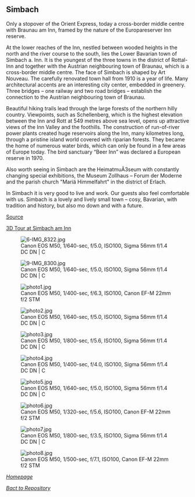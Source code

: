 ## Simbach

Only a stopover of the Orient Express, today a cross-border middle centre with Braunau am Inn, framed by the nature of the Europareserver Inn reserve.

At the lower reaches of the Inn, nestled between wooded heights in the north and the river course to the south, lies the Lower Bavarian town of Simbach a. Inn. It is the youngest of the three towns in the district of Rottal-Inn and together with the Austrian neighbouring town of Braunau, which is a cross-border middle centre.
The face of Simbach is shaped by Art Nouveau. The carefully renovated town hall from 1910 is a year of life. Many architectural accents are an interesting city center, embedded in greenery. Three bridges – one railway and two road bridges – establish the connection to the Austrian neighbouring town of Braunau.

Beautiful hiking trails lead through the large forests of the northern hilly country. Viewpoints, such as Schellenberg, which is the highest elevation between the Inn and Rott at 549 metres above sea level, opens up attractive views of the Inn Valley and the foothills. The construction of run-of-river power plants created huge reservoirs along the Inn, many kilometres long, through a pristine island world covered with riparian forests. They became the home of numerous water birds, which can only be found in a few areas of Europe today. The bird sanctuary “Beer Inn” was declared a European reserve in 1970.

Also worth seeing in Simbach are the HeimatmuÃ3seum with constantly changing special exhibitions, the Museum Zollhaus – Forum der Moderne and the parish church "Mariä Himmelfahrt" in the district of Erlach.

In Simbach it is very good to live and work. Our guests also feel comfortable with us. Simbach is a lovely and lively small town – cosy, Bavarian, with tradition and history, but also mo down and with a future.

[Source](https://www.entdeckerviertel.at/oesterreich-stadt-ort/detail/490000053/simbach-am-inn.html)

[3D Tour at Simbach am Inn](https://tour.3d-innviertel.at/de/tour/simbach)

<link rel='stylesheet' href='/Shutter101/css/photo-tile.css'>
<div class='gallery'>
	<figure>
		<img src='/Shutter101/photos/Simbach/img/6-IMG_8322.jpg' alt='6-IMG_8322.jpg'>
		<figcaption>Canon EOS M50, 1/640-sec, f/5.0, ISO100, Sigma 56mm f/1.4 DC DN | C</figcaption>
	</figure>
	<figure>
		<img src='/Shutter101/photos/Simbach/img/9-IMG_8300.jpg' alt='9-IMG_8300.jpg'>
		<figcaption>Canon EOS M50, 1/640-sec, f/5.0, ISO100, Sigma 56mm f/1.4 DC DN | C</figcaption>
	</figure>
	<figure>
		<img src='/Shutter101/photos/Simbach/img/photo1.jpg' alt='photo1.jpg'>
		<figcaption>Canon EOS M50, 1/400-sec, f/6.3, ISO100, Canon EF-M 22mm f/2 STM</figcaption>
	</figure>
	<figure>
		<img src='/Shutter101/photos/Simbach/img/photo2.jpg' alt='photo2.jpg'>
		<figcaption>Canon EOS M50, 1/640-sec, f/5.0, ISO100, Sigma 56mm f/1.4 DC DN | C</figcaption>
	</figure>
	<figure>
		<img src='/Shutter101/photos/Simbach/img/photo3.jpg' alt='photo3.jpg'>
		<figcaption>Canon EOS M50, 1/800-sec, f/5.6, ISO100, Sigma 56mm f/1.4 DC DN | C</figcaption>
	</figure>
	<figure>
		<img src='/Shutter101/photos/Simbach/img/photo4.jpg' alt='photo4.jpg'>
		<figcaption>Canon EOS M50, 1/400-sec, f/4.0, ISO100, Sigma 56mm f/1.4 DC DN | C</figcaption>
	</figure>
	<figure>
		<img src='/Shutter101/photos/Simbach/img/photo5.jpg' alt='photo5.jpg'>
		<figcaption>Canon EOS M50, 1/640-sec, f/5.0, ISO100, Sigma 56mm f/1.4 DC DN | C</figcaption>
	</figure>
	<figure>
		<img src='/Shutter101/photos/Simbach/img/photo6.jpg' alt='photo6.jpg'>
		<figcaption>Canon EOS M50, 1/320-sec, f/5.6, ISO100, Canon EF-M 22mm f/2 STM</figcaption>
	</figure>
	<figure>
		<img src='/Shutter101/photos/Simbach/img/photo7.jpg' alt='photo7.jpg'>
		<figcaption>Canon EOS M50, 1/800-sec, f/3.5, ISO100, Sigma 56mm f/1.4 DC DN | C</figcaption>
	</figure>
	<figure>
		<img src='/Shutter101/photos/Simbach/img/photo8.jpg' alt='photo8.jpg'>
		<figcaption>Canon EOS M50, 1/500-sec, f/7.1, ISO100, Canon EF-M 22mm f/2 STM</figcaption>
	</figure>

</div>

*[Homepage](/Shutter101/README.html)*

*[Bact to Repository](https://github.com/23W-GBAC/Shutter101/tree/main)*
